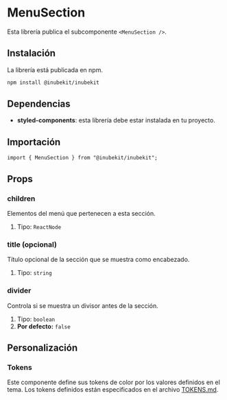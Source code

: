 # MenuSection

Esta librería publica el subcomponente `<MenuSection />`.

## Instalación

La librería está publicada en npm.

```bash
npm install @inubekit/inubekit
```

## Dependencias

- **styled-components**: esta librería debe estar instalada en tu proyecto.

## Importación

```tsx
import { MenuSection } from "@inubekit/inubekit";
```

## Props

### children

Elementos del menú que pertenecen a esta sección.

1. Tipo: `ReactNode`

### title (opcional)

Título opcional de la sección que se muestra como encabezado.

1. Tipo: `string`

### divider

Controla si se muestra un divisor antes de la sección.

1. Tipo: `boolean`
2. **Por defecto:** `false`

## Personalización

### Tokens

Este componente define sus tokens de color por los valores definidos en el tema. Los tokens definidos están especificados en el archivo [TOKENS.md](../TOKENS.md).
